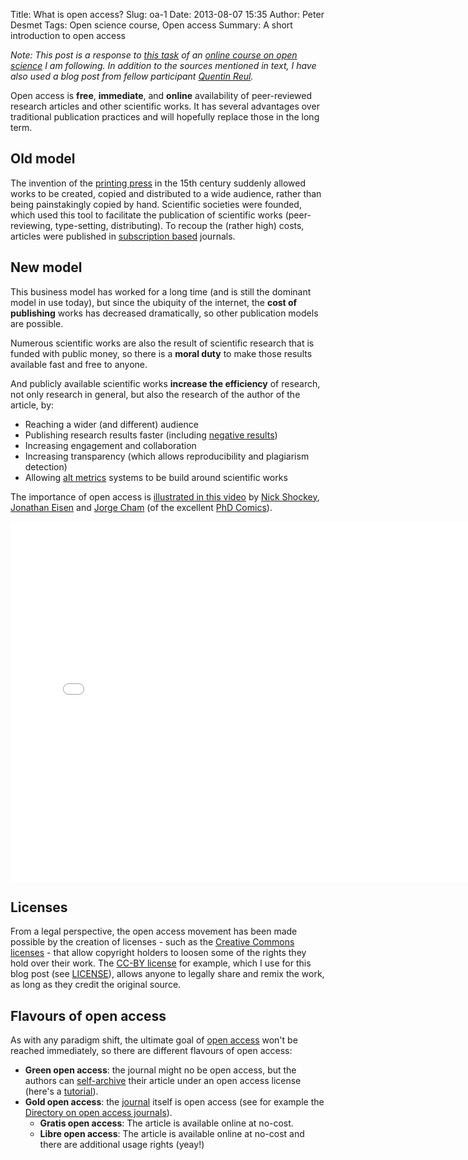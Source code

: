 Title: What is open access?
Slug: oa-1
Date: 2013-08-07 15:35
Author: Peter Desmet
Tags: Open science course, Open access
Summary: A short introduction to open access

*Note: This post is a response to [this task](https://p2pu.org/en/courses/5/content/365/) of an [online course on open science](https://p2pu.org/en/courses/5/open-science-an-introduction/) I am following. In addition to the sources mentioned in text, I have also used a blog post from fellow participant [Quentin Reul](http://linked-data.blogspot.com/2013/08/introduction-to-open-access.html).*

Open access is **free**, **immediate**, and **online** availability of peer-reviewed research articles and other scientific works. It has several advantages over traditional publication practices and will hopefully replace those in the long term.

## Old model

The invention of the [printing press](http://en.wikipedia.org/wiki/Printing_press) in the 15th century suddenly allowed works to be created, copied and distributed to a wide audience, rather than being painstakingly copied by hand. Scientific societies were founded, which used this tool to facilitate the publication of scientific works (peer-reviewing, type-setting, distributing). To recoup the (rather high) costs, articles were published in [subscription based](http://en.wikipedia.org/wiki/Subscription_business_model) journals.

## New model

This business model has worked for a long time (and is still the dominant model in use today), but since the ubiquity of the internet, the **cost of publishing** works has decreased dramatically, so other publication models are possible.

Numerous scientific works are also the result of scientific research that is funded with public money, so there is a **moral duty** to make those results available fast and free to anyone.

And publicly available scientific works **increase the efficiency** of research, not only research in general, but also the research of the author of the article, by:

* Reaching a wider (and different) audience
* Publishing research results faster (including [negative results](http://blog.f1000research.com/2013/05/15/no-article-fee-for-negative-results-until-end-of-august/))
* Increasing engagement and collaboration
* Increasing transparency (which allows reproducibility and plagiarism detection)
* Allowing [alt metrics](http://altmetrics.org/manifesto/) systems to be build around scientific works

The importance of open access is [illustrated in this video](http://www.youtube.com/watch?v=L5rVH1KGBCY) by [Nick Shockey](https://twitter.com/R2RC), [Jonathan Eisen](https://twitter.com/phylogenomics) and [Jorge Cham](https://twitter.com/phdcomics) (of the excellent [PhD Comics](http://www.phdcomics.com/)).

<iframe width="768" height="576" src="//www.youtube.com/embed/L5rVH1KGBCY" frameborder="0" allowfullscreen></iframe>

## Licenses

From a legal perspective, the open access movement has been made possible by the creation of licenses - such as the [Creative Commons licenses](http://creativecommons.org/licenses/) - that allow copyright holders to loosen some of the rights they hold over their work. The [CC-BY license](http://creativecommons.org/licenses/by/3.0/) for example, which I use for this blog post (see [LICENSE](http://peterdesmet.com/LICENSE.txt)), allows anyone to legally share and remix the work, as long as they credit the original source.

## Flavours of open access

As with any paradigm shift, the ultimate goal of [open access](http://en.wikipedia.org/wiki/Open_access) won't be reached immediately, so there are different flavours of open access:

* **Green open access**: the journal might no be open access, but the authors can [self-archive](http://en.wikipedia.org/wiki/Self-archiving) their article under an open access license (here's a [tutorial](http://datapub.cdlib.org/2012/11/06/researchers-make-your-previous-work-oa/)).
* **Gold open access**: the [journal](http://en.wikipedia.org/wiki/Open_access_journal) itself is open access (see for example the [Directory on open access journals](http://www.doaj.org/)).
    * **Gratis open access**: The article is available online at no-cost.
    * **Libre open access**: The article is available online at no-cost and there are additional usage rights (yeay!)
